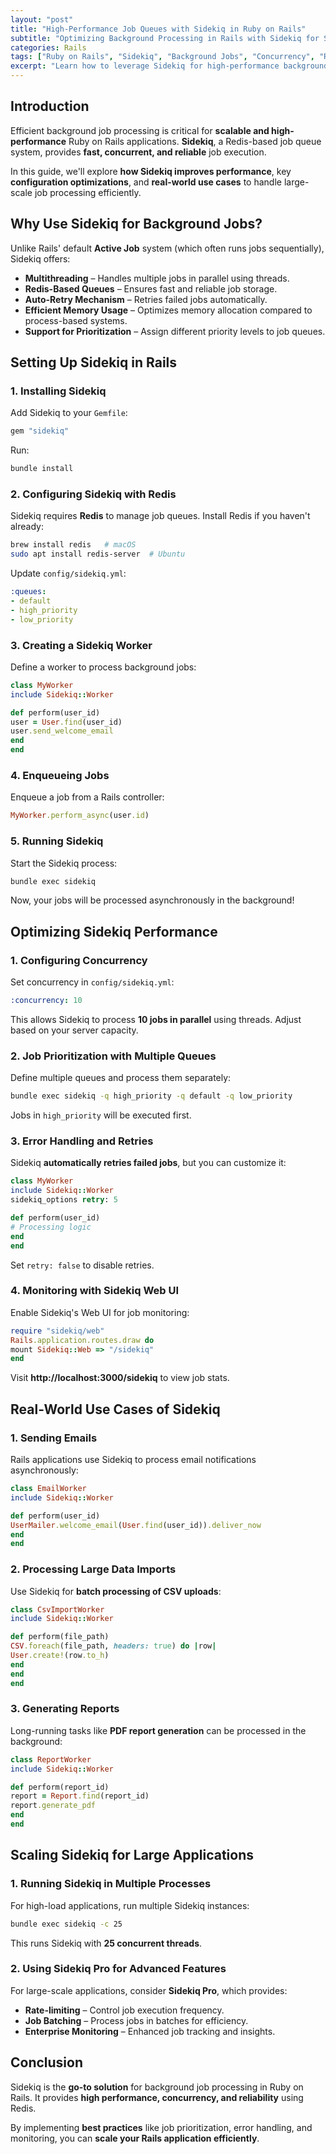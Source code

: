 ```yaml
---
layout: "post"
title: "High-Performance Job Queues with Sidekiq in Ruby on Rails"
subtitle: "Optimizing Background Processing in Rails with Sidekiq for Speed and Scalability"
categories: Rails
tags: ["Ruby on Rails", "Sidekiq", "Background Jobs", "Concurrency", "Redis", "Job Queues", "Performance Optimization"]
excerpt: "Learn how to leverage Sidekiq for high-performance background job processing in Ruby on Rails. Optimize concurrency, reduce latency, and scale your application efficiently."
---
```


## Introduction

Efficient background job processing is critical for **scalable and high-performance** Ruby on Rails applications. **Sidekiq**, a Redis-based job queue system, provides **fast, concurrent, and reliable** job execution.

In this guide, we'll explore **how Sidekiq improves performance**, key **configuration optimizations**, and **real-world use cases** to handle large-scale job processing efficiently.

## Why Use Sidekiq for Background Jobs?

Unlike Rails' default **Active Job** system (which often runs jobs sequentially), Sidekiq offers:

- **Multithreading** – Handles multiple jobs in parallel using threads.
- **Redis-Based Queues** – Ensures fast and reliable job storage.
- **Auto-Retry Mechanism** – Retries failed jobs automatically.
- **Efficient Memory Usage** – Optimizes memory allocation compared to process-based systems.
- **Support for Prioritization** – Assign different priority levels to job queues.

## Setting Up Sidekiq in Rails

### **1. Installing Sidekiq**

Add Sidekiq to your `Gemfile`:

```ruby  
gem "sidekiq"  
```

Run:

```sh  
bundle install  
```

### **2. Configuring Sidekiq with Redis**

Sidekiq requires **Redis** to manage job queues. Install Redis if you haven't already:

```sh  
brew install redis   # macOS  
sudo apt install redis-server  # Ubuntu  
```

Update `config/sidekiq.yml`:

```yml  
:queues:
- default
- high_priority
- low_priority  
  ```

### **3. Creating a Sidekiq Worker**

Define a worker to process background jobs:

```ruby  
class MyWorker  
include Sidekiq::Worker

def perform(user_id)  
user = User.find(user_id)  
user.send_welcome_email  
end  
end  
```

### **4. Enqueueing Jobs**

Enqueue a job from a Rails controller:

```ruby  
MyWorker.perform_async(user.id)  
```

### **5. Running Sidekiq**

Start the Sidekiq process:

```sh  
bundle exec sidekiq  
```

Now, your jobs will be processed asynchronously in the background!

## Optimizing Sidekiq Performance

### **1. Configuring Concurrency**

Set concurrency in `config/sidekiq.yml`:

```yml  
:concurrency: 10  
```

This allows Sidekiq to process **10 jobs in parallel** using threads. Adjust based on your server capacity.

### **2. Job Prioritization with Multiple Queues**

Define multiple queues and process them separately:

```sh  
bundle exec sidekiq -q high_priority -q default -q low_priority  
```

Jobs in `high_priority` will be executed first.

### **3. Error Handling and Retries**

Sidekiq **automatically retries failed jobs**, but you can customize it:

```ruby  
class MyWorker  
include Sidekiq::Worker  
sidekiq_options retry: 5

def perform(user_id)  
# Processing logic  
end  
end  
```

Set `retry: false` to disable retries.

### **4. Monitoring with Sidekiq Web UI**

Enable Sidekiq's Web UI for job monitoring:

```ruby  
require "sidekiq/web"  
Rails.application.routes.draw do  
mount Sidekiq::Web => "/sidekiq"  
end  
```

Visit **http://localhost:3000/sidekiq** to view job stats.

## Real-World Use Cases of Sidekiq

### **1. Sending Emails**

Rails applications use Sidekiq to process email notifications asynchronously:

```ruby  
class EmailWorker  
include Sidekiq::Worker

def perform(user_id)  
UserMailer.welcome_email(User.find(user_id)).deliver_now  
end  
end  
```

### **2. Processing Large Data Imports**

Use Sidekiq for **batch processing of CSV uploads**:

```ruby  
class CsvImportWorker  
include Sidekiq::Worker

def perform(file_path)  
CSV.foreach(file_path, headers: true) do |row|  
User.create!(row.to_h)  
end  
end  
end  
```

### **3. Generating Reports**

Long-running tasks like **PDF report generation** can be processed in the background:

```ruby  
class ReportWorker  
include Sidekiq::Worker

def perform(report_id)  
report = Report.find(report_id)  
report.generate_pdf  
end  
end  
```

## Scaling Sidekiq for Large Applications

### **1. Running Sidekiq in Multiple Processes**

For high-load applications, run multiple Sidekiq instances:

```sh  
bundle exec sidekiq -c 25  
```

This runs Sidekiq with **25 concurrent threads**.

### **2. Using Sidekiq Pro for Advanced Features**

For large-scale applications, consider **Sidekiq Pro**, which provides:

- **Rate-limiting** – Control job execution frequency.
- **Job Batching** – Process jobs in batches for efficiency.
- **Enterprise Monitoring** – Enhanced job tracking and insights.

## Conclusion

Sidekiq is the **go-to solution** for background job processing in Ruby on Rails. It provides **high performance, concurrency, and reliability** using Redis.

By implementing **best practices** like job prioritization, error handling, and monitoring, you can **scale your Rails application efficiently**.

